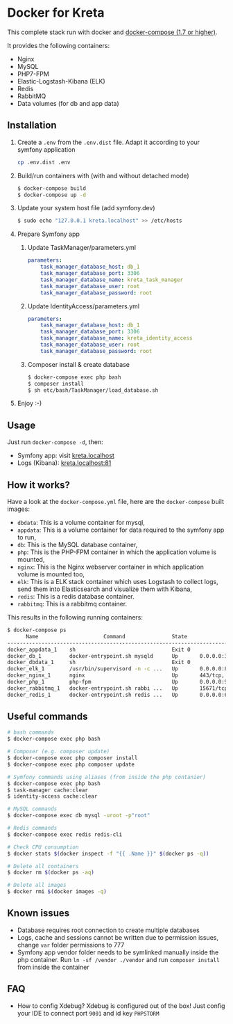 # Docker for Kreta

This complete stack run with docker and [docker-compose (1.7 or higher)](https://docs.docker.com/compose/).

It provides the following containers:

* Nginx
* MySQL
* PHP7-FPM
* Elastic-Logstash-Kibana (ELK)
* Redis
* RabbitMQ
* Data volumes (for db and app data)

## Installation

1. Create a `.env` from the `.env.dist` file. Adapt it according to your symfony application

    ```bash
    cp .env.dist .env
    ```


2. Build/run containers with (with and without detached mode)

    ```bash
    $ docker-compose build
    $ docker-compose up -d
    ```

3. Update your system host file (add symfony.dev)

    ```bash
    $ sudo echo "127.0.0.1 kreta.localhost" >> /etc/hosts
    ```

4. Prepare Symfony app
    1. Update TaskManager/parameters.yml

        ```yml
        parameters:
            task_manager_database_host: db_1
            task_manager_database_port: 3306
            task_manager_database_name: kreta_task_manager
            task_manager_database_user: root
            task_manager_database_password: root
        ```

    2. Update IdentityAccess/parameters.yml

        ```yml
        parameters:
            task_manager_database_host: db_1
            task_manager_database_port: 3306
            task_manager_database_name: kreta_identity_access
            task_manager_database_user: root
            task_manager_database_password: root
        ```

    3. Composer install & create database

        ```bash
        $ docker-compose exec php bash
        $ composer install
        $ sh etc/bash/TaskManager/load_database.sh
        ```

5. Enjoy :-)

## Usage

Just run `docker-compose -d`, then:

* Symfony app: visit [kreta.localhost](http://kreta.localhost)
* Logs (Kibana): [kreta.localhost:81](http://kreta.localhost:81)

## How it works?

Have a look at the `docker-compose.yml` file, here are the `docker-compose` built images:

* `dbdata`: This is a volume container for mysql,
* `appdata`: This is a volume container for data required to the symfony app to run,
* `db`: This is the MySQL database container,
* `php`: This is the PHP-FPM container in which the application volume is mounted,
* `nginx`: This is the Nginx webserver container in which application volume is mounted too,
* `elk`: This is a ELK stack container which uses Logstash to collect logs, send them into Elasticsearch and visualize them with Kibana,
* `redis`: This is a redis database container.
* `rabbitmq`: This is a rabbitmq container.

This results in the following running containers:

```bash
$ docker-compose ps
      Name                     Command               State                                              Ports
--------------------------------------------------------------------------------------------------------------------------------------------------------
docker_appdata_1    sh                               Exit 0
docker_db_1         docker-entrypoint.sh mysqld      Up       0.0.0.0:3306->3306/tcp
docker_dbdata_1     sh                               Exit 0
docker_elk_1        /usr/bin/supervisord -n -c ...   Up       0.0.0.0:81->80/tcp
docker_nginx_1      nginx                            Up       443/tcp, 0.0.0.0:80->80/tcp
docker_php_1        php-fpm                          Up       0.0.0.0:9000->9000/tcp
docker_rabbitmq_1   docker-entrypoint.sh rabbi ...   Up       15671/tcp, 0.0.0.0:15672->15672/tcp, 25672/tcp, 4369/tcp, 5671/tcp, 0.0.0.0:5672->5672/tcp
docker_redis_1      docker-entrypoint.sh redis ...   Up       0.0.0.0:6379->6379/tcp
```

## Useful commands

```bash
# bash commands
$ docker-compose exec php bash

# Composer (e.g. composer update)
$ docker-compose exec php composer install
$ docker-compose exec php composer update

# Symfony commands using aliases (from inside the php contanier)
$ docker-compose exec php bash
$ task-manager cache:clear
$ identity-access cache:clear

# MySQL commands
$ docker-compose exec db mysql -uroot -p"root"

# Redis commands
$ docker-compose exec redis redis-cli

# Check CPU consumption
$ docker stats $(docker inspect -f "{{ .Name }}" $(docker ps -q))

# Delete all containers
$ docker rm $(docker ps -aq)

# Delete all images
$ docker rmi $(docker images -q)
```

## Known issues

* Database requires root connection to create multiple databases
* Logs, cache and sessions cannot be written due to permission issues, change `var` folder permissions to 777
* Symfony app vendor folder needs to be symlinked manually inside the php container. Run `ln -sf /vendor ./vendor` and
run `composer install` from inside the container

## FAQ

* How to config Xdebug?
Xdebug is configured out of the box!
Just config your IDE to connect port  `9001` and id key `PHPSTORM`
